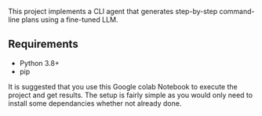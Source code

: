 
This project implements a CLI agent that generates step-by-step command-line plans using a fine-tuned LLM.

## Requirements
- Python 3.8+
- pip

It is suggested that you use this Google colab Notebook to execute the project and get results.
The setup is fairly simple as you would only need to install some dependancies whether not already done.


